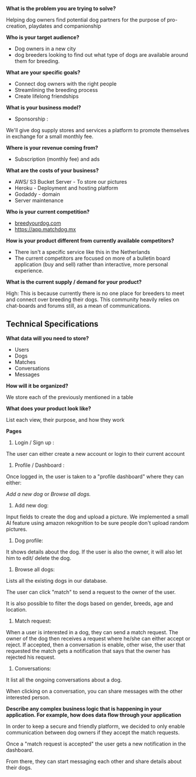 **What is the problem you are trying to solve?**

Helping dog owners find potential dog partners for the purpose of pro-creation, playdates and companionship

**Who is your target audience?**

- Dog owners in a new city
- dog breeders looking to find out what type of dogs are available around them for breeding.

**What are your specific goals?**

- Connect dog owners with the right people
- Streamlining the breeding process
- Create lifelong friendships

**What is your business model?**

- Sponsorship :

We'll give dog supply stores and services a platform to promote themselves in exchange for a small monthly fee.

**Where is your revenue coming from?**

- Subscription (monthly fee) and ads

**What are the costs of your business?**

- AWS/ S3 Bucket Server - To store our pictures
- Heroku - Deployment and hosting platform
- Godaddy - domain
- Server maintenance

**Who is your current competition?**

- [breedyourdog.com](http://breedyourdog.com/)
- [](https://app.matchdog.mx/)<https://app.matchdog.mx>

**How is your product different from currently available competitors?**

- There isn't a specific service like this in the Netherlands
- The current competitors are focused on more of a bulletin board application (buy and sell) rather than interactive, more personal experience.

**What is the current supply / demand for your product?**

High: This is because currently there is no one place for breeders to meet and connect over breeding their dogs. This community heavily relies on chat-boards and forums still, as a mean of communications.

## Technical Specifications

**What data will you need to store?**

- Users
- Dogs
- Matches
- Conversations
- Messages

**How will it be organized?**

We store each of the previously mentioned in a table

[](public/images/table_relationship.jpg)

**What does your product look like?**

List each view, their purpose, and how they work

**Pages**

1.  Login / Sign up :

The user can either create a new account or login to their current account

1.  Profile / Dashboard :

Once logged in, the user is taken to a "profile dashboard" where they can either:

_Add a new dog_ or _Browse all dogs._

1.  Add new dog:

Input fields to create the dog and upload a picture. We implemented a small AI feature using amazon rekognition to be sure people don't upload random pictures.

1.  Dog profile:

It shows details about the dog. If the user is also the owner, it will also let him to edit/ delete the dog.

1.  Browse all dogs:

Lists all the existing dogs in our database.

The user can click "match" to send a request to the owner of the user.

It is also possible to filter the dogs based on gender, breeds, age and location.

1.  Match request:

When a user is interested in a dog, they can send a match request. The owner of the dog then receives a request where he/she can either accept or reject. If accepted, then a conversation is enable, other wise, the user that requested the match gets a notification that says that the owner has rejected his request.

1.  Conversations:

It list all the ongoing conversations about a dog.

When clicking on a conversation, you can share messages with the other interested person.

**Describe any complex business logic that is happening in your application. For example, how does data flow through your application**

In order to keep a secure and friendly platform, we decided to only enable communication between dog owners if they accept the match requests.

Once a "match request is accepted" the user gets a new notification in the dashboard.

From there, they can start messaging each other and share details about their dogs.
